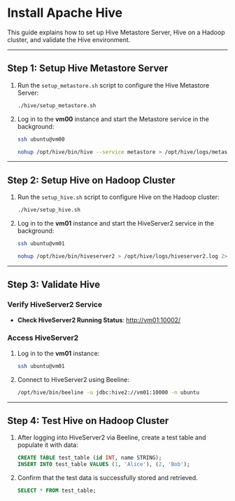 # Install Apache Hive

This guide explains how to set up Hive Metastore Server, Hive on a Hadoop cluster, and validate the Hive environment.

---

## Step 1: Setup Hive Metastore Server

1. Run the `setup_metastore.sh` script to configure the Hive Metastore Server:
   ```bash
   ./hive/setup_metastore.sh
   ```

2. Log in to the **vm00** instance and start the Metastore service in the background:
   ```bash
   ssh ubuntu@vm00

   nohup /opt/hive/bin/hive --service metastore > /opt/hive/logs/metastore.log 2>&1 &
   ```

---

## Step 2: Setup Hive on Hadoop Cluster

1. Run the `setup_hive.sh` script to configure Hive on the Hadoop cluster:
   ```bash
   ./hive/setup_hive.sh
   ```

2. Log in to the **vm01** instance and start the HiveServer2 service in the background:
   ```bash
   ssh ubuntu@vm01

   nohup /opt/hive/bin/hiveserver2 > /opt/hive/logs/hiveserver2.log 2>&1 &
   ```

---

## Step 3: Validate Hive

### Verify HiveServer2 Service

- **Check HiveServer2 Running Status**: [http://vm01:10002/](http://vm01:10002/)

### Access HiveServer2

1. Log in to the **vm01** instance:
   ```bash
   ssh ubuntu@vm01
   ```

2. Connect to HiveServer2 using Beeline:
   ```bash
   /opt/hive/bin/beeline -u jdbc:hive2://vm01:10000 -n ubuntu
   ```

---

## Step 4: Test Hive on Hadoop Cluster

1. After logging into HiveServer2 via Beeline, create a test table and populate it with data:
   ```sql
   CREATE TABLE test_table (id INT, name STRING);
   INSERT INTO test_table VALUES (1, 'Alice'), (2, 'Bob');
   ```

2. Confirm that the test data is successfully stored and retrieved.
   ```sql
   SELECT * FROM test_table;
   ```